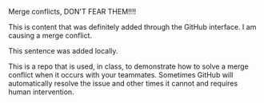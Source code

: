 Merge conflicts, DON'T FEAR THEM!!!!

This is content that was definitely added through the GitHub interface. I am causing a merge conflict.

This sentence was added locally.

This is a repo that is used, in class, to demonstrate how to solve a merge conflict when it occurs with your teammates. Sometimes GitHub will automatically resolve the issue and other times it cannot and requires human intervention.
